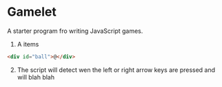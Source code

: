# Gamelet

A starter program fro writing JavaScript games.

1. A items

```html
<div id="ball">@</div>
```

2. The script will detect wen the left or right arrow keys are pressed and will blah blah
